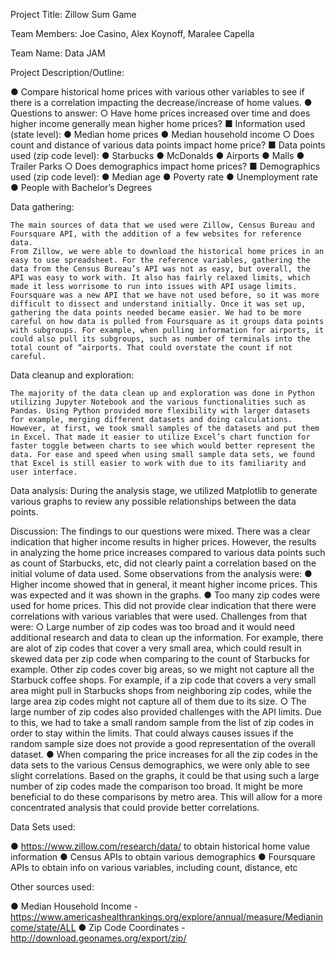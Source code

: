 Project Title: Zillow Sum Game

Team Members: Joe Casino, Alex Koynoff, Maralee Capella

Team Name: Data JAM

Project Description/Outline:

●	Compare historical home prices with various other variables to see if there is a correlation impacting the decrease/increase of home values. 
●	Questions to answer:
○	Have home prices increased over time and does higher income generally mean higher home prices?
■	Information used (state level):
●	Median home prices
●	Median household income
○	 Does count and distance of various data points impact home price?
■	Data points used (zip code level):
●	Starbucks 
●	McDonalds
●	Airports
●	Malls
●	Trailer Parks
○	 Does demographics impact home prices?
■	Demographics used (zip code level):
●	Median age
●	Poverty rate 
●	Unemployment rate
●	People with Bachelor’s Degrees

Data gathering:
	
	The main sources of data that we used were Zillow, Census Bureau and Foursquare API, with the addition of a few websites for reference data. 
	From Zillow, we were able to download the historical home prices in an easy to use spreadsheet. For the reference variables, gathering the data from the Census Bureau’s API was not as easy, but overall, the API was easy to work with. It also has fairly relaxed limits, which made it less worrisome to run into issues with API usage limits. Foursquare was a new API that we have not used before, so it was more difficult to dissect and understand initially. Once it was set up, gathering the data points needed became easier. We had to be more careful on how data is pulled from Foursquare as it groups data points with subgroups. For example, when pulling information for airports, it could also pull its subgroups, such as number of terminals into the total count of “airports. That could overstate the count if not careful. 

Data cleanup and exploration:

	The majority of the data clean up and exploration was done in Python utilizing Jupyter Notebook and the various functionalities such as Pandas. Using Python provided more flexibility with larger datasets for example, merging different datasets and doing calculations. However, at first, we took small samples of the datasets and put them in Excel. That made it easier to utilize Excel’s chart function for faster toggle between charts to see which would better represent the data. For ease and speed when using small sample data sets, we found that Excel is still easier to work with due to its familiarity and user interface.

Data analysis:
	During the analysis stage, we utilized Matplotlib to generate various graphs to review any possible relationships between the data points.


Discussion:
	The findings to our questions were mixed. There was a clear indication that higher income results in higher prices. However, the results in analyzing the home price increases compared to various data points such as count of Starbucks, etc, did not clearly paint a correlation based on the initial volume of data used. Some observations from the analysis were:
●	Higher income showed that in general, it meant higher income prices. This was expected and it was shown in the graphs. 
●	Too many zip codes were used for home prices. This did not provide clear indication that there were correlations with various variables that were used. Challenges from that were:
○	Large number of zip codes was too broad and it would need additional research and data to clean up the information. For example, there are alot of zip codes that cover a very small area, which could result in skewed data per zip code when comparing to the count of Starbucks for example. Other zip codes cover big areas, so we might not capture all the Starbuck coffee shops. For example, if a zip code that covers a very small area might pull in Starbucks shops from neighboring zip codes, while the large area zip codes might not capture all of them due to its size. 
○	The large number of zip codes also provided challenges with the API limits. Due to this, we had to take a small random sample from the list of zip codes in order to stay within the limits. That could always causes issues if the random sample size does not provide a good representation of the overall dataset. 
●	When comparing the price increases for all the zip codes in the data sets to the various Census demographics, we were only able to see slight correlations. Based on the graphs, it could be that using such a large number of zip codes made the comparison too broad. It might be more beneficial to do these comparisons by metro area. This will allow for a more concentrated analysis that could provide better correlations. 


Data Sets used:

●	https://www.zillow.com/research/data/ to obtain historical home value information
●	Census APIs to obtain various demographics
●	Foursquare APIs to obtain info on various variables, including count, distance, etc

Other sources used:

●	Median Household Income - https://www.americashealthrankings.org/explore/annual/measure/Medianincome/state/ALL
●	Zip Code Coordinates - http://download.geonames.org/export/zip/
